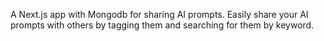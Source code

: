 A Next.js app with Mongodb for sharing AI prompts. Easily share your AI prompts with others by tagging them and searching for them by keyword.
